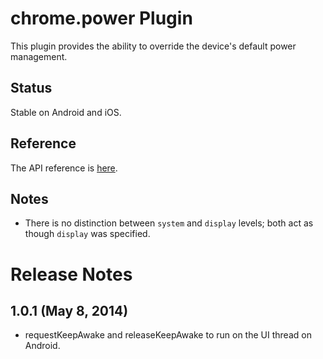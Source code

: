 # chrome.power Plugin

This plugin provides the ability to override the device's default power management.

## Status

Stable on Android and iOS.

## Reference

The API reference is [here](http://developer.chrome.com/apps/power.html).

## Notes

* There is no distinction between `system` and `display` levels; both act as though `display` was specified.

# Release Notes
## 1.0.1 (May 8, 2014)
- requestKeepAwake and releaseKeepAwake to run on the UI thread on Android.
